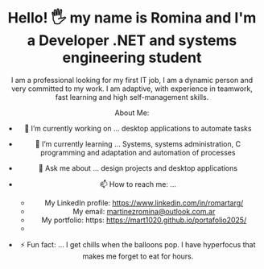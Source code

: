 

<div id="header" align="center">
    <h1 align="center"> Hello! 🖐 my name is Romina and I'm a Developer .NET and systems engineering student </h1>
<div>    
   
I am a professional looking for my first IT job, 
I am a dynamic person and very committed to my work. 
I am adaptive, with experience in teamwork, fast learning and high self-management skills.
    

About Me:

- 🔭 I’m currently working on ...
     desktop applications to automate tasks
  
- 🌱 I’m currently learning ... 
     Systems, systems administration, C programming and adaptation and automation of processes
  
- 💬 Ask me about ...
    design projects and desktop applications
  
- 📫 How to reach me: ...
     - My LinkedIn profile: https://www.linkedin.com/in/romartarg/
     - My email: martinezromina@outlook.com.ar
     - My portfolio: https: https://mart1020.github.io/portafolio2025/
     - 
- ⚡ Fun fact: ... 
    I get chills when the balloons pop.
    I have hyperfocus that makes me forget to eat for hours.

